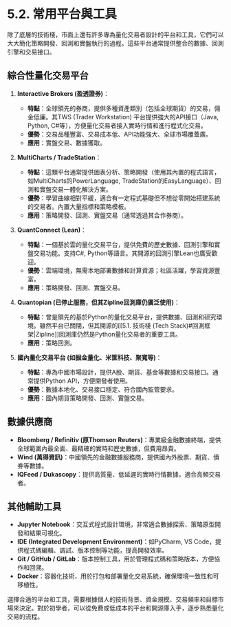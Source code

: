 # 5.2. 常用平台與工具

除了底層的技術棧，市面上還有許多專為量化交易者設計的平台和工具，它們可以大大簡化策略開發、回測和實盤執行的過程。這些平台通常提供整合的數據、回測引擎和交易接口。

## 綜合性量化交易平台

1.  **Interactive Brokers (盈透證券)**：
    *   **特點**：全球領先的券商，提供多種資產類別（包括全球期貨）的交易，佣金低廉。其TWS (Trader Workstation) 平台提供強大的API接口（Java, Python, C#等），方便量化交易者接入實時行情和進行程式化交易。
    *   **優勢**：交易品種豐富、交易成本低、API功能強大、全球市場覆蓋廣。
    *   **應用**：實盤交易、數據獲取。

2.  **MultiCharts / TradeStation**：
    *   **特點**：這類平台通常提供圖表分析、策略開發（使用其內置的程式語言，如MultiCharts的PowerLanguage, TradeStation的EasyLanguage）、回測和實盤交易一體化解決方案。
    *   **優勢**：學習曲線相對平緩，適合有一定程式基礎但不想從零開始搭建系統的交易者。內置大量指標和策略模板。
    *   **應用**：策略開發、回測、實盤交易（通常透過其合作券商）。

3.  **QuantConnect (Lean)**：
    *   **特點**：一個基於雲的量化交易平台，提供免費的歷史數據、回測引擎和實盤交易功能。支持C#, Python等語言。其開源的回測引擎Lean也廣受歡迎。
    *   **優勢**：雲端環境，無需本地部署數據和計算資源；社區活躍，學習資源豐富。
    *   **應用**：策略開發、回測、實盤交易。

4.  **Quantopian (已停止服務，但其Zipline回測庫仍廣泛使用)**：
    *   **特點**：曾是領先的基於Python的量化交易平台，提供數據、回測和研究環境。雖然平台已關閉，但其開源的[[5.1. 技術棧 (Tech Stack)#回測框架|Zipline]]回測庫仍然是Python量化交易者的重要工具。
    *   **應用**：策略回測。

5.  **國內量化交易平台 (如掘金量化、米筐科技、聚寬等)**：
    *   **特點**：專為中國市場設計，提供A股、期貨、基金等數據和交易接口。通常提供Python API，方便開發者使用。
    *   **優勢**：數據本地化、交易接口穩定、符合國內監管要求。
    *   **應用**：國內期貨策略開發、回測、實盤交易。

## 數據供應商

-   **Bloomberg / Refinitiv (原Thomson Reuters)**：專業級金融數據終端，提供全球範圍內最全面、最精確的實時和歷史數據，但費用昂貴。
-   **Wind (萬得資訊)**：中國領先的金融數據服務商，提供國內外股票、期貨、債券等數據。
-   **IQFeed / Dukascopy**：提供高質量、低延遲的實時行情數據，適合高頻交易者。

## 其他輔助工具

-   **Jupyter Notebook**：交互式程式設計環境，非常適合數據探索、策略原型開發和結果可視化。
-   **IDE (Integrated Development Environment)**：如PyCharm, VS Code，提供程式碼編輯、調試、版本控制等功能，提高開發效率。
-   **Git / GitHub / GitLab**：版本控制工具，用於管理程式碼和策略版本，方便協作和回溯。
-   **Docker**：容器化技術，用於打包和部署量化交易系統，確保環境一致性和可移植性。

選擇合適的平台和工具，需要根據個人的技術背景、資金規模、交易頻率和目標市場來決定。對於初學者，可以從免費或低成本的平台和開源庫入手，逐步熟悉量化交易的流程。